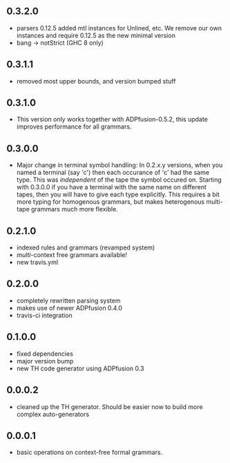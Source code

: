 0.3.2.0
-------

- parsers 0.12.5 added mtl instances for Unlined, etc. We remove our own
  instances and require 0.12.5 as the new minimal version
- bang -> notStrict (GHC 8 only)

0.3.1.1
-------

- removed most upper bounds, and version bumped stuff

0.3.1.0
-------

- This version only works together with ADPfusion-0.5.2, this update improves
  performance for all grammars.

0.3.0.0
-------

- Major change in terminal symbol handling: In 0.2.x.y versions, when you named
  a terminal (say 'c') then each occurance of 'c' had the same type. This was
  *independent* of the tape the symbol occured on. Starting with 0.3.0.0 if you
  have a terminal with the same name on different tapes, then you will have to
  give each type explicitly. This requires a bit more typing for homogenous
  grammars, but makes heterogenous multi-tape grammars much more flexible.

0.2.1.0
-------

- indexed rules and grammars (revamped system)
- *multi*-context free grammars available!
- new travis.yml

0.2.0.0
-------

- completely rewritten parsing system
- makes use of newer ADPfusion 0.4.0
- travis-ci integration

0.1.0.0
-------

- fixed dependencies
- major version bump
- new TH code generator using ADPfusion 0.3

0.0.0.2
-------

- cleaned up the TH generator. Should be easier now to build more complex
  auto-generators

0.0.0.1
-------

- basic operations on context-free formal grammars.

